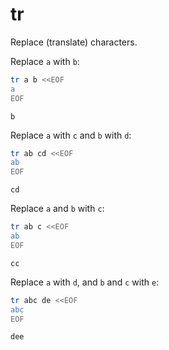 # tr

Replace (translate) characters.

Replace `a` with `b`:
```sh
tr a b <<EOF
a
EOF
```
```
b
```

Replace `a` with `c` and `b` with `d`:
```sh
tr ab cd <<EOF
ab
EOF
```
```
cd
```

Replace `a` and `b` with `c`:
```sh
tr ab c <<EOF
ab
EOF
```
```
cc
```

Replace `a` with `d`, and `b` and `c` with `e`:
```sh
tr abc de <<EOF
abc
EOF
```
```
dee
```
